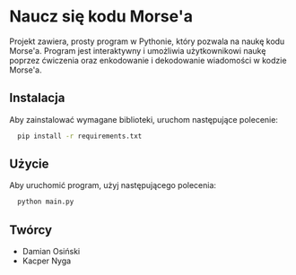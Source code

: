 # Naucz się kodu Morse'a

Projekt zawiera, prosty program w Pythonie, który pozwala na naukę kodu Morse'a. Program jest interaktywny i umożliwia użytkownikowi naukę poprzez ćwiczenia oraz enkodowanie i dekodowanie wiadomości w kodzie Morse'a.

## Instalacja
Aby zainstalować wymagane biblioteki, uruchom następujące polecenie:

```bash
  pip install -r requirements.txt
```

## Użycie
Aby uruchomić program, użyj następującego polecenia:

```bash
  python main.py
```

## Twórcy
- Damian Osiński
- Kacper Nyga